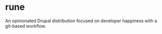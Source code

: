 # rune
An opinionated Drupal distribution focused on developer happiness with a git-based workflow.
